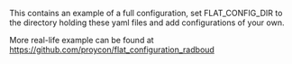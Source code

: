 This contains an example of a full configuration, set FLAT_CONFIG_DIR to the directory holding these yaml files and add configurations of your own.

More real-life example can be found at https://github.com/proycon/flat_configuration_radboud
